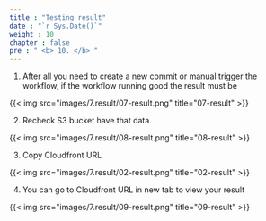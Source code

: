 ```yaml
---
title : "Testing result"
date : "`r Sys.Date()`"
weight : 10
chapter : false
pre : " <b> 10. </b> "
---
```


1. After all you need to create a new commit or manual trigger the workflow, if the workflow running good the result must be

{{< img src="images/7.result/07-result.png" title="07-result" >}}

2. Recheck S3 bucket have that data

{{< img src="images/7.result/08-result.png" title="08-result" >}}

3. Copy Cloudfront URL

{{< img src="images/7.result/02-result.png" title="02-result" >}}

4. You can go to Cloudfront URL in new tab to view your result

{{< img src="images/7.result/09-result.png" title="09-result" >}}
